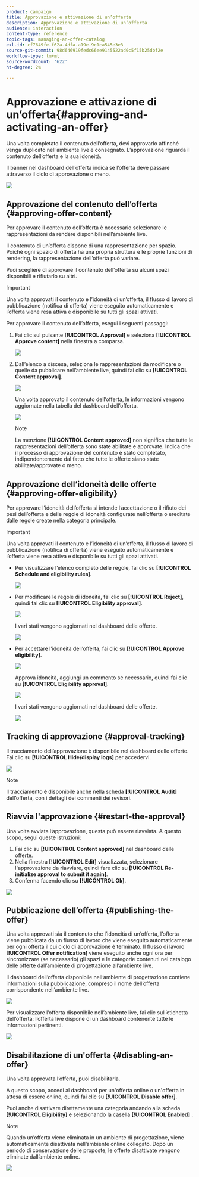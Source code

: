 ```yaml
---
product: campaign
title: Approvazione e attivazione di un’offerta
description: Approvazione e attivazione di un’offerta
audience: interaction
content-type: reference
topic-tags: managing-an-offer-catalog
exl-id: cf7649fe-f62a-4dfa-a19e-9c1ca545e3e3
source-git-commit: 98d646919fedc66ee9145522ad0c5f15b25dbf2e
workflow-type: tm+mt
source-wordcount: '622'
ht-degree: 2%

---
```


# Approvazione e attivazione di un’offerta{#approving-and-activating-an-offer}

Una volta completato il contenuto dell’offerta, devi approvarlo affinché venga duplicato nell’ambiente live e consegnato. L’approvazione riguarda il contenuto dell’offerta e la sua idoneità.

Il banner nel dashboard dell’offerta indica se l’offerta deve passare attraverso il ciclo di approvazione o meno.

![](assets/offer_validate_001.png)

## Approvazione del contenuto dell’offerta {#approving-offer-content}

Per approvare il contenuto dell’offerta è necessario selezionare le rappresentazioni da rendere disponibili nell’ambiente live.

Il contenuto di un’offerta dispone di una rappresentazione per spazio. Poiché ogni spazio di offerta ha una propria struttura e le proprie funzioni di rendering, la rappresentazione dell’offerta può variare.

Puoi scegliere di approvare il contenuto dell’offerta su alcuni spazi disponibili e rifiutarlo su altri.

>[!IMPORTANT]
>
>Una volta approvati il contenuto e l’idoneità di un’offerta, il flusso di lavoro di pubblicazione (notifica di offerta) viene eseguito automaticamente e l’offerta viene resa attiva e disponibile su tutti gli spazi attivati.

Per approvare il contenuto dell’offerta, esegui i seguenti passaggi:

1. Fai clic sul pulsante **[!UICONTROL Approval]** e seleziona **[!UICONTROL Approve content]** nella finestra a comparsa.

   ![](assets/offer_validate_002.png)

1. Dall’elenco a discesa, seleziona le rappresentazioni da modificare o quelle da pubblicare nell’ambiente live, quindi fai clic su **[!UICONTROL Content approval]**.

   ![](assets/offer_validate_003.png)

   Una volta approvato il contenuto dell’offerta, le informazioni vengono aggiornate nella tabella del dashboard dell’offerta.

   ![](assets/offer_validate_004.png)

   >[!NOTE]
   >
   >La menzione **[!UICONTROL Content approved]** non significa che tutte le rappresentazioni dell’offerta sono state abilitate e approvate. Indica che il processo di approvazione del contenuto è stato completato, indipendentemente dal fatto che tutte le offerte siano state abilitate/approvate o meno.

## Approvazione dell’idoneità delle offerte {#approving-offer-eligibility}

Per approvare l’idoneità dell’offerta si intende l’accettazione o il rifiuto dei pesi dell’offerta e delle regole di idoneità configurate nell’offerta o ereditate dalle regole create nella categoria principale.

>[!IMPORTANT]
>
>Una volta approvati il contenuto e l’idoneità di un’offerta, il flusso di lavoro di pubblicazione (notifica di offerta) viene eseguito automaticamente e l’offerta viene resa attiva e disponibile su tutti gli spazi attivati.

* Per visualizzare l’elenco completo delle regole, fai clic su **[!UICONTROL Schedule and eligibility rules]**.

   ![](assets/offer_validate_005.png)

* Per modificare le regole di idoneità, fai clic su **[!UICONTROL Reject]**, quindi fai clic su **[!UICONTROL Eligibility approval]**.

   ![](assets/offer_validate_007.png)

   I vari stati vengono aggiornati nel dashboard delle offerte.

   ![](assets/offer_validate_006.png)

* Per accettare l’idoneità dell’offerta, fai clic su **[!UICONTROL Approve eligibility]**.

   ![](assets/offer_validate_008.png)

   Approva idoneità, aggiungi un commento se necessario, quindi fai clic su **[!UICONTROL Eligibility approval]**.

   ![](assets/offer_validate_009.png)

   I vari stati vengono aggiornati nel dashboard delle offerte.

   ![](assets/offer_validate_010.png)

## Tracking di approvazione {#approval-tracking}

Il tracciamento dell’approvazione è disponibile nel dashboard delle offerte. Fai clic su **[!UICONTROL Hide/display logs]** per accedervi.

![](assets/offer_validate_012.png)

>[!NOTE]
>
>Il tracciamento è disponibile anche nella scheda **[!UICONTROL Audit]** dell’offerta, con i dettagli dei commenti dei revisori.

## Riavvia l&#39;approvazione {#restart-the-approval}

Una volta avviata l’approvazione, questa può essere riavviata. A questo scopo, segui queste istruzioni:

1. Fai clic su **[!UICONTROL Content approved]** nel dashboard delle offerte.
1. Nella finestra **[!UICONTROL Edit]** visualizzata, selezionare l&#39;approvazione da riavviare, quindi fare clic su **[!UICONTROL Re-initialize approval to submit it again]**.
1. Conferma facendo clic su **[!UICONTROL Ok]**.

![](assets/offer_validate_013.png)

## Pubblicazione dell’offerta {#publishing-the-offer}

Una volta approvati sia il contenuto che l’idoneità di un’offerta, l’offerta viene pubblicata da un flusso di lavoro che viene eseguito automaticamente per ogni offerta il cui ciclo di approvazione è terminato. Il flusso di lavoro **[!UICONTROL Offer notification]** viene eseguito anche ogni ora per sincronizzare (se necessario) gli spazi e le categorie contenuti nel catalogo delle offerte dall’ambiente di progettazione all’ambiente live.

Il dashboard dell’offerta disponibile nell’ambiente di progettazione contiene informazioni sulla pubblicazione, compreso il nome dell’offerta corrispondente nell’ambiente live.

![](assets/offer_golive_001.png)

Per visualizzare l’offerta disponibile nell’ambiente live, fai clic sull’etichetta dell’offerta: l’offerta live dispone di un dashboard contenente tutte le informazioni pertinenti.

![](assets/offer_golive_002.png)

## Disabilitazione di un&#39;offerta {#disabling-an-offer}

Una volta approvata l’offerta, puoi disabilitarla.

A questo scopo, accedi al dashboard per un&#39;offerta online o un&#39;offerta in attesa di essere online, quindi fai clic su **[!UICONTROL Disable offer]**.

Puoi anche disattivare direttamente una categoria andando alla scheda **[!UICONTROL Eligibility]** e selezionando la casella **[!UICONTROL Enabled]** .

>[!NOTE]
>
>Quando un’offerta viene eliminata in un ambiente di progettazione, viene automaticamente disattivata nell’ambiente online collegato. Dopo un periodo di conservazione delle proposte, le offerte disattivate vengono eliminate dall’ambiente online.

![](assets/offer_preview_deactivate.png)
